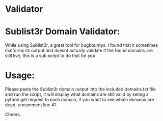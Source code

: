 # Validator
# Sublist3r Domain Validator:

While using Sublist3r, a great tool for bugbountys. I found that it sometimes malforms its output and doesnt actually validate if the found domains are still live, this is a sub script to do that for you.

# Usage:

Please paste the Sublist3r domain output into the included domains.txt file and run the script, it will display what domains are still valid by seting a python get request to each domain, if you want to see which domains are dead, uncomment line 41.

Cheers.
